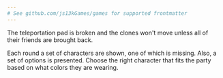 ```yaml
---
# See github.com/js13kGames/games for supported frontmatter
---
```

The teleportation pad is broken and the clones won't move unless all of their friends are brought back.

Each round a set of characters are shown, one of which is missing. Also, a set of options is presented. Choose the right character that fits the party based on what colors they are wearing.